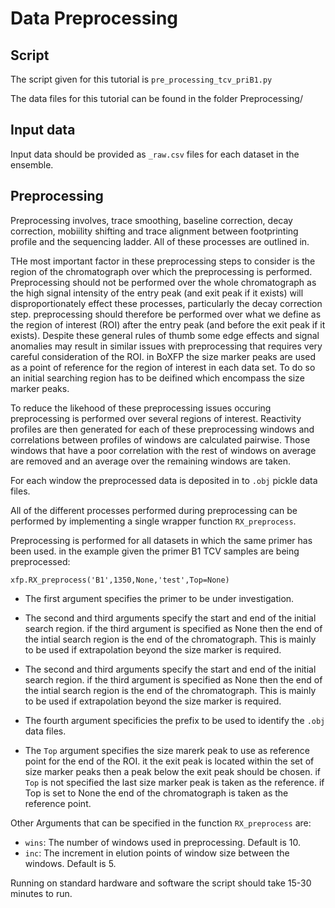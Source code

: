 # Data Preprocessing 

## Script

The script given for this tutorial is `pre_processing_tcv_priB1.py`

The data files for this tutorial can be found in the folder Preprocessing/

## Input data

Input data should be provided as `_raw.csv` files for each dataset in the ensemble. 

## Preprocessing

Preprocessing involves, trace smoothing, baseline correction, decay correction, mobiility shifting and trace alignment between footprinting profile and the sequencing ladder.
All of these processes are outlined in. 

THe most important factor in these preprocessing steps to consider is the region of the chromatograph over which the preprocessing is performed. Preprocessing should not be performed over the whole chromatograph as the high signal intensity of the entry peak (and exit peak if it exists) will disproportionately effect these processes, particularly the decay correction step. preprocessing should therefore be performed over what we define as the region of interest (ROI) after the entry peak (and before the exit peak if it exists). Despite these general rules of thumb some edge effects and signal anomalies may result in similar issues with preprocessing that requires very careful consideration of the ROI. in BoXFP the size marker peaks are used as a point of reference for the region of interest in each data set. To do so an initial searching region has to be deifined which encompass the size marker peaks. 


To reduce the likehood of these preprocessing issues occuring preprocessing is performed over several regions of interest. Reactivity profiles are then generated for each of these preprocessing windows and correlations between profiles of windows are calculated pairwise. Those windows that have a poor correlation with the rest of windows on average are removed and an average over the remaining windows are taken. 

For each window the preprocessed data is deposited in to `.obj` pickle data files. 

All of the different processes performed during preprocessing can be performed by implementing a single wrapper function `RX_preprocess`.

Preprocessing is performed for all datasets in which the same primer has been used. in the example given the primer B1 TCV samples are being preprocessed:

`xfp.RX_preprocess('B1',1350,None,'test',Top=None)`

+ The first argument specifies the primer to be under investigation. 

+ The second and third arguments specify the start and end of the initial search region. if the third argument is specified as None then the end of the intial search region is the end of the chromatograph. This is mainly to be used if extrapolation beyond the size marker is required. 

+ The second and third arguments specify the start and end of the initial search region. if the third argument is specified as None then the end of the intial search region is the end of the chromatograph. This is mainly to be used if extrapolation beyond the size marker is required. 

+ The fourth argument specificies the prefix to be used to identify the `.obj` data files. 

+ The `Top` argument specifies the size marerk peak to use as reference point for the end of the ROI. it the exit peak is located within the set of size marker peaks then a peak below the exit peak should be chosen. if `Top` is not specified the last size marker peak is taken as the reference. if Top is set to None the end of the chromatograph is taken as the reference point. 

Other Arguments that can be specified in the function `RX_preprocess` are:

+ `wins`: The number of windows used in preprocessing. Default is 10.
+ `inc`: The increment in elution points of window size between the windows. Default is 5. 

Running on standard hardware and software the script should take 15-30 minutes to run. 







